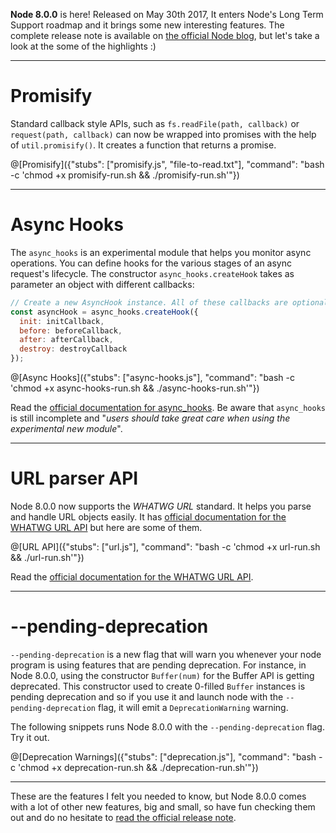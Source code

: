 **Node 8.0.0** is here! Released on May 30th 2017, It enters Node's Long Term Support roadmap and it brings some new interesting features. The complete release note is available on [the official Node blog](https://nodejs.org/en/blog/release/v8.0.0/), but let's take a look at the some of the highlights :)

---------

# Promisify

Standard callback style APIs, such as `fs.readFile(path, callback)` or `request(path, callback)` can now be wrapped into promises with the help of `util.promisify()`. It creates a function that returns a promise.

@[Promisify]({"stubs": ["promisify.js", "file-to-read.txt"], "command": "bash -c 'chmod +x promisify-run.sh && ./promisify-run.sh'"})

---------

# Async Hooks

The `async_hooks` is an experimental module that helps you monitor async operations. You can define hooks for the various stages of an async request's lifecycle. The constructor `async_hooks.createHook` takes as parameter an object with different callbacks:

```javascript
// Create a new AsyncHook instance. All of these callbacks are optional.
const asyncHook = async_hooks.createHook({
  init: initCallback,
  before: beforeCallback,
  after: afterCallback,
  destroy: destroyCallback
});
```

@[Async Hooks]({"stubs": ["async-hooks.js"], "command": "bash -c 'chmod +x async-hooks-run.sh && ./async-hooks-run.sh'"})

Read the [official documentation for async_hooks](https://github.com/AndreasMadsen/node/blob/82149a8e0f0a13e5f34215e370b6750a300617e6/doc/api/async_hooks.md). Be aware that `async_hooks` is still incomplete and "_users should take great care when using the experimental new module_".

---------

# URL parser API

Node 8.0.0 now supports the _WHATWG URL_ standard. It helps you parse and handle URL objects easily. It has [official documentation for the WHATWG URL API](https://nodejs.org/api/url.html#url_the_whatwg_url_api) but here are some of them.

@[URL API]({"stubs": ["url.js"], "command": "bash -c 'chmod +x url-run.sh && ./url-run.sh'"})

Read the [official documentation for the WHATWG URL API](https://nodejs.org/api/url.html#url_the_whatwg_url_api).

---------

# --pending-deprecation

`--pending-deprecation` is a new flag that will warn you whenever your node program is using features that are pending deprecation. For instance, in Node 8.0.0, using the constructor `Buffer(num)` for the Buffer API is getting deprecated. This constructor used to create 0-filled `Buffer` instances is pending deprecation and so if you use it and launch node with the `--pending-deprecation` flag, it will emit a `DeprecationWarning` warning.

The following snippets runs Node 8.0.0 with the `--pending-deprecation` flag. Try it out.

@[Deprecation Warnings]({"stubs": ["deprecation.js"], "command": "bash -c 'chmod +x deprecation-run.sh && ./deprecation-run.sh'"})

-----------

These are the features I felt you needed to know, but Node 8.0.0 comes with a lot of other new features, big and small, so have fun checking them out and do no hesitate to [read the official release note](https://nodejs.org/en/blog/release/v8.0.0/).
